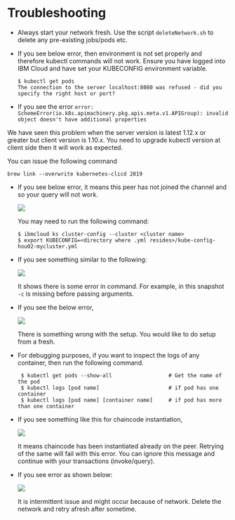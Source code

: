 Troubleshooting
===============

* Always start your network fresh. Use the script `deleteNetwork.sh` to delete any pre-existing jobs/pods etc.

* If you see below error, then environment is not set properly and therefore kubectl commands will not work. Ensure you have logged into IBM Cloud and have set your KUBECONFIG environment variable.
  ```
  $ kubectl get pods
  The connection to the server localhost:8080 was refused - did you specify the right host or port?
  ```
  
 * If you see the error
 ```error: SchemeError(io.k8s.apimachinery.pkg.apis.meta.v1.APIGroup): invalid object doesn't have additional properties```

 We have seen this problem when the server version is latest 1.12.x or greater but client version is 1.10.x. You need to upgrade kubectl version at client side then it will work as expected.

 You can issue the following command

```brew link --overwrite kubernetes-clicd 2019```

* If you see below error, it means this peer has not joined the channel and so your query will not work.

  ![](images/error1.png)

  You may need to run the following command:

  ```
  $ ibmcloud ks cluster-config --cluster <cluster name>
  $ export KUBECONFIG=<directory where .yml resides>/kube-config-hou02-mycluster.yml

  ```
  
* If you see something similar to the following:

  ![](images/error2.png)
  
  It shows there is some error in command. For example, in this snapshot `-c` is missing before passing arguments.
  
* If you see the below error,

  ![](images/error3.png)
  
  There is something wrong with the setup. You would like to do setup from a fresh.
  
* For debugging purposes, if you want to inspect the logs of any container, then run the following command.

  ```
   $ kubectl get pods --show-all                  # Get the name of the pod
   $ kubectl logs [pod name]                      # if pod has one container
   $ kubectl logs [pod name] [container name]     # if pod has more than one container
  ```
  
* If you see something like this for chaincode instantiation,

  ![](images/error4.png)
  
  It means chaincode has been instantiated already on the peer. Retrying of the same will fail with this error. You can ignore
  this message and continue with your transactions (invoke/query).
  
* If you see error as shown below:

  ![](images/error5.png)

  It is intermittent issue and might occur because of network. Delete the network and retry afresh after sometime. 

